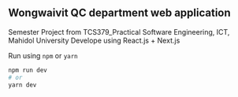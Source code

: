 
## Wongwaivit QC department web application

Semester Project from TCS379_Practical Software Engineering, ICT, Mahidol University
Develope using React.js + Next.js

Run using `npm` or `yarn`

```bash
npm run dev
# or
yarn dev
```
